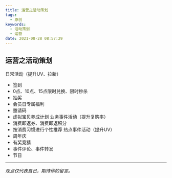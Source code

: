 ```yaml
---
title: 运营之活动策划
tags:
  - 原创
keywords:
  - 活动策划
  - 运营
date: 2021-08-28 08:57:29
---
```


## 运营之活动策划
日常活动（提升UV、拉新）
- 签到
- 0点、10点、15点限时兑换、限时秒杀
- 抽奖
- 会员日专属福利
- 邀请码
- 虚拟宝贝养成计划
业务事件活动（提升复购率）
- 消费即返券、消费即返积分
- 按消费习惯进行个性推荐
热点事件活动（提升UV）
- 周年庆
- 有奖竞猜
- 事件评论、事件转发
- 节日


-----

*观点仅代表自己，期待你的留言。*
